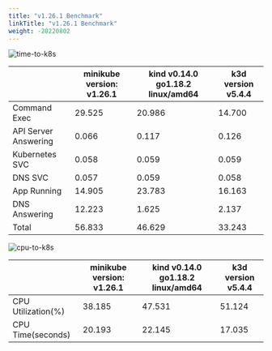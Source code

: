 ```yaml
---
title: "v1.26.1 Benchmark"
linkTitle: "v1.26.1 Benchmark"
weight: -20220802
---
```


![time-to-k8s](/images/benchmarks/timeToK8s/v1.26.1-time.png)

|                      | minikube version: v1.26.1 | kind v0.14.0 go1.18.2 linux/amd64 | k3d version v5.4.4 |
|----------------------|---------------------------|-----------------------------------|--------------------|
| Command Exec         |                    29.525 |                            20.986 |             14.700 |
| API Server Answering |                     0.066 |                             0.117 |              0.126 |
| Kubernetes SVC       |                     0.058 |                             0.059 |              0.059 |
| DNS SVC              |                     0.057 |                             0.059 |              0.058 |
| App Running          |                    14.905 |                            23.783 |             16.163 |
| DNS Answering        |                    12.223 |                             1.625 |              2.137 |
| Total                |                    56.833 |                            46.629 |             33.243 |



![cpu-to-k8s](/images/benchmarks/timeToK8s/v1.26.1-cpu.png)

|                    | minikube version: v1.26.1 | kind v0.14.0 go1.18.2 linux/amd64 | k3d version v5.4.4 |
|--------------------|---------------------------|-----------------------------------|--------------------|
| CPU Utilization(%) |                    38.185 |                            47.531 |             51.124 |
| CPU Time(seconds)  |                    20.193 |                            22.145 |             17.035 |

